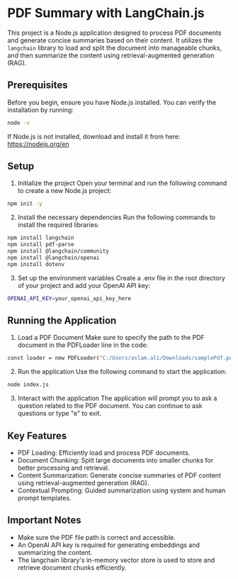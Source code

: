 #  PDF Summary with LangChain.js

This project is a Node.js application designed to process PDF documents and generate concise summaries based on their content. It utilizes the `langchain` library to load and split the document into manageable chunks, and then summarize the content using retrieval-augmented generation (RAG).

## Prerequisites

Before you begin, ensure you have Node.js installed. You can verify the installation by running:

```bash
node -v
```

If Node.js is not installed, download and install it from here: https://nodejs.org/en

## Setup

1. Initialize the project
Open your terminal and run the following command to create a new Node.js project:

```bash
npm init -y
```
2. Install the necessary dependencies
Run the following commands to install the required libraries:

```bash
npm install langchain 
npm install pdf-parse
npm install @langchain/community
npm install @langchain/openai 
npm install dotenv
```
3. Set up the environment variables
Create a .env file in the root directory of your project and add your OpenAI API key:
```bash
OPENAI_API_KEY=your_openai_api_key_here
```
## Running the Application
1. Load a PDF Document
Make sure to specify the path to the PDF document in the PDFLoader line in the code:

```bash
const loader = new PDFLoader("C:/Users/aslam.ali/Downloads/samplePdf.pdf");
```
2. Run the application
Use the following command to start the application:

```bash
node index.js
```
3. Interact with the application
The application will prompt you to ask a question related to the PDF document. You can continue to ask questions or type "e" to exit.


## Key Features
- PDF Loading: Efficiently load and process PDF documents.
- Document Chunking: Split large documents into smaller chunks for better processing and retrieval.
- Content Summarization: Generate concise summaries of PDF content using retrieval-augmented generation (RAG).
- Contextual Prompting: Guided summarization using system and human prompt templates.

## Important Notes
- Make sure the PDF file path is correct and accessible.
- An OpenAI API key is required for generating embeddings and summarizing the content.
- The langchain library's in-memory vector store is used to store and retrieve document chunks efficiently.
